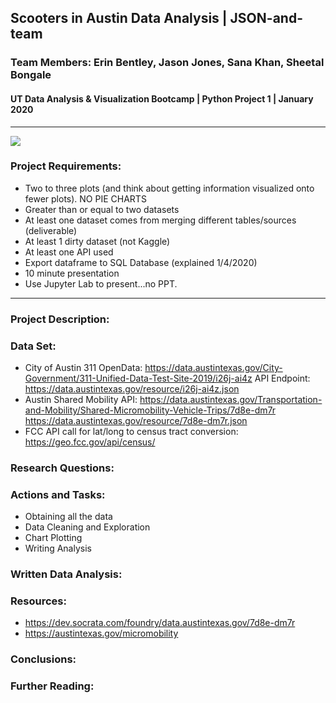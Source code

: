 ##  Scooters in Austin Data Analysis | JSON-and-team 
### Team Members: Erin Bentley, Jason Jones, Sana Khan, Sheetal Bongale
#### UT Data Analysis & Visualization Bootcamp | Python Project 1 | January 2020
---
<img src=“Sheetal/austin.png”/>

### Project Requirements:
- Two to three plots (and think about getting information visualized onto fewer plots). NO PIE CHARTS
- Greater than or equal to two datasets
- At least one dataset comes from merging different tables/sources (deliverable)
- At least 1 dirty dataset (not Kaggle)
- At least one API used
- Export dataframe to SQL Database (explained 1/4/2020)
- 10 minute presentation
- Use Jupyter Lab to present...no PPT.
---
### Project Description: 

### Data Set:
* City of Austin 311 OpenData: https://data.austintexas.gov/City-Government/311-Unified-Data-Test-Site-2019/i26j-ai4z
API Endpoint: https://data.austintexas.gov/resource/i26j-ai4z.json
* Austin Shared Mobility API: https://data.austintexas.gov/Transportation-and-Mobility/Shared-Micromobility-Vehicle-Trips/7d8e-dm7r
https://data.austintexas.gov/resource/7d8e-dm7r.json
* FCC API call for lat/long to census tract conversion: https://geo.fcc.gov/api/census/

### Research Questions:

### Actions and Tasks:
- Obtaining all the data
- Data Cleaning and Exploration
- Chart Plotting
- Writing Analysis

### Written Data Analysis:

### Resources:
- https://dev.socrata.com/foundry/data.austintexas.gov/7d8e-dm7r
- https://austintexas.gov/micromobility

### Conclusions:

### Further Reading: